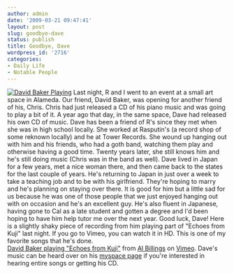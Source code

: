 ```yaml
---
author: admin
date: '2009-03-21 09:47:41'
layout: post
slug: goodbye-dave
status: publish
title: Goodbye, Dave
wordpress_id: '2716'
categories:
- Daily Life
- Notable People
---
```


[![David Baker
Playing](http://farm4.static.flickr.com/3283/3372241824_e9236e9ca4.jpg)](http://www.flickr.com/photos/albill/3372241824/ "David Baker Playing")
Last night, R and I went to an event at a small art space in Alameda.
Our friend, David Baker, was opening for another friend of his, Chris.
Chris had just released a CD of his piano music and was going to play a
bit of it. A year ago that day, in the same space, Dave had released his
own CD of music. Dave has been a friend of R's since they met when she
was in high school locally. She worked at Rasputin's (a record shop of
some reknown locally) and he at Tower Records. She wound up hanging out
with him and his friends, who had a goth band, watching them play and
otherwise having a good time. Twenty years later, she still knows him
and he's still doing music (Chris was in the band as well). Dave lived
in Japan for a few years, met a nice woman there, and then came back to
the states for the last couple of years. He's returning to Japan in just
over a week to take a teaching job and to be with his girlfriend.
They're hoping to marry and he's planning on staying over there. It is
good for him but a little sad for us because he was one of those people
that we just enjoyed hanging out with on occasion and he's an excellent
guy. He's also fluent in Japanese, having gone to Cal as a late student
and gotten a degree and I'd been hoping to have him help tutor me over
the next year. Good luck, Dave! Here is a slightly shaky piece of
recording from him playing part of "Echoes from Kuji" last night. If you
go to Vimeo, you can watch it in HD. This is one of my favorite songs
that he's done. \
[David Baker playing "Echoes from Kuji"](http://vimeo.com/3786352) from
[Al Billings](http://vimeo.com/user1303592) on
[Vimeo](http://vimeo.com). Dave's music can be heard over on his
[myspace page](http://www.myspace.com/davidbakerguitar) if you're
interested in hearing entire songs or getting his CD.
